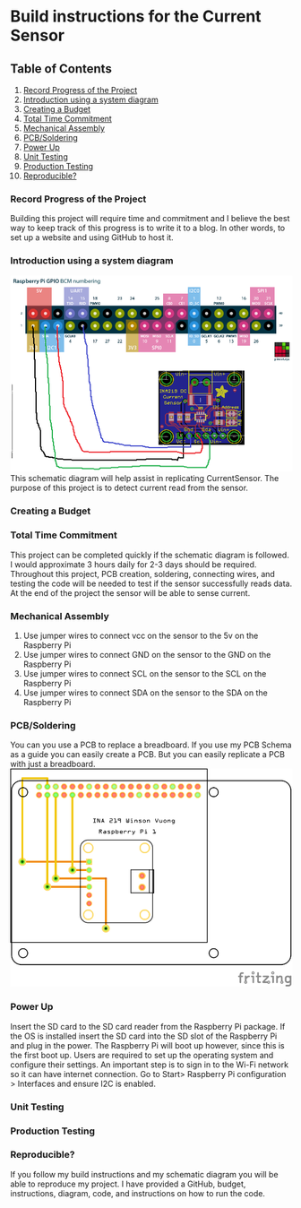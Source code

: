 # Build instructions for the Current Sensor

## Table of Contents
1. [Record Progress of the Project](#Record-Progress-of-the-Project)
2. [Introduction using a system diagram](#Introduction-using-a-system-diagram)
3. [Creating a Budget](#Creating-a-Budget)
4. [Total Time Commitment](#Total-Time-Commitment)
5. [Mechanical Assembly](#Mechanical-Assembly) 
6. [PCB/Soldering](#PCB/Soldering)
7. [Power Up](#Power-Up)
8. [Unit Testing](#Unit-Testing)
9. [Production Testing](#Production-Testing)
10. [Reproducible?](#Reproducible?)

### Record Progress of the Project
Building this project will require time and commitment and I believe the best way to keep track of this progress is to write it to a blog. 
In other words, to set up a website and using GitHub to host it. 

### Introduction using a system diagram
![Schematic Diagram](https://raw.githubusercontent.com/LosesonWinson/CurrentSensor/master/sysdia.png)
This schematic diagram will help assist in replicating CurrentSensor. The purpose of this project is to detect current read from the sensor.
### Creating a Budget

### Total Time Commitment
This project can be completed quickly if the schematic diagram is followed. 
I would approximate 3 hours daily for 2-3 days should be required. 
Throughout this project, PCB creation, soldering, connecting wires, and testing the code will be needed to test if the sensor successfully reads data. 
At the end of the project the sensor will be able to sense current. 

### Mechanical Assembly

1. Use jumper wires to connect vcc on the sensor to the 5v on the Raspberry Pi
2. Use jumper wires to connect GND on the sensor to the GND on the Raspberry Pi
3. Use jumper wires to connect SCL on the sensor to the SCL on the Raspberry Pi
4. Use jumper wires to connect SDA on the sensor to the SDA on the Raspberry Pi
### PCB/Soldering
You can you use a PCB to replace a breadboard. If you use my PCB Schema as a guide you can easily create a PCB. But you can easily replicate a PCB with just a breadboard. ![PCB](https://raw.githubusercontent.com/LosesonWinson/CurrentSensor/master/inabreadboard_pcb.png)

### Power Up
Insert the SD card to the SD card reader from the Raspberry Pi package. If the OS is installed insert the SD card into the SD slot of the Raspberry Pi and plug in the power. The Raspberry Pi will boot up however, since this is the first boot up. Users are required to set up the operating system and configure their settings. An important step is to sign in to the Wi-Fi network so it can have internet connection. Go to Start> Raspberry Pi configuration > Interfaces and ensure I2C is enabled.

### Unit Testing

### Production Testing
 
### Reproducible?

If you follow my build instructions and my schematic diagram you will be able to reproduce my project. 
I have provided a GitHub, budget, instructions, diagram, code, and instructions on how to run the code.  
